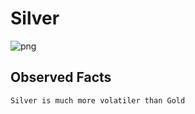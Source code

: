 # Silver 
![png](asset/volatile2.png)

## Observed Facts 
    Silver is much more volatiler than Gold
